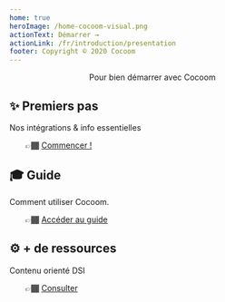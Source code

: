 ```yaml
---
home: true
heroImage: /home-cocoom-visual.png
actionText: Démarrer →
actionLink: /fr/introduction/presentation
footer: Copyright © 2020 Cocoom
---
```


<p style="text-align: center;">Pour bien démarrer avec Cocoom</p>

<div class="features">
  <div class="feature">
    <h2>✨ Premiers pas</h2>
    <p>Nos intégrations & info essentielles</p>
    <p style="margin-left: 2em;">👉🏾 <a href="/fr/getting-started/">Commencer !</a></p>
  </div>
  <div class="feature">
    <h2>🎓 Guide</h2>
    <p>Comment utiliser Cocoom.</p>
    <p style="margin-left: 2em;">👉🏾 <a href="/fr/guide/"> Accéder au guide</a></p>
  </div>
  <div class="feature">
    <h2>⚙️ + de ressources</h2>
    <p>Contenu orienté DSI</p>
    <p style="margin-left: 2em;">👉🏾 <a href="/fr/advanced/"> Consulter</a></p>
  </div>
</div>
